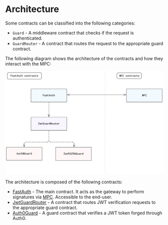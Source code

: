 # Architecture

Some contracts can be classified into the following categories:

- `Guard` - A middleware contract that checks if the request is authenticated.
- `GuardRouter` - A contract that routes the request to the appropriate guard contract.

The following diagram shows the architecture of the contracts and how they interact with the MPC:

![Contracts](./fa-contracts.png)

The architecture is composed of the following contracts:

- [FastAuth](./architecture_contracts_fa.md) - The main contract. It acts as the gateway to perform signatures via [MPC](./architecture_mpc.md). Accessible to the end-user.
- [JwtGuardRouter](./architecture_contracts_jwt-guard-router.md) - A contract that routes JWT verification requests to the appropriate guard contract.
- [Auth0Guard](./architecture_contracts_auth0-guard.md) - A guard contract that verifies a JWT token forged through Auth0.
